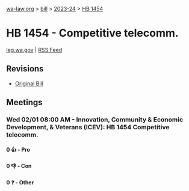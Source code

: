 [wa-law.org](/) > [bill](/bill/) > [2023-24](/bill/2023-24/) > [HB 1454](/bill/2023-24/hb/1454/)

# HB 1454 - Competitive telecomm.
[leg.wa.gov](https://app.leg.wa.gov/billsummary?BillNumber=1454&Year=2023&Initiative=false) | [RSS Feed](./rss.xml)

## Revisions
* [Original Bill](1/)

## Meetings
### Wed 02/01 08:00 AM - Innovation, Community & Economic Development, & Veterans (ICEV): HB 1454 Competitive telecomm.
#### 0 👍 - Pro

#### 0 👎 - Con

#### 0 ❓ - Other
